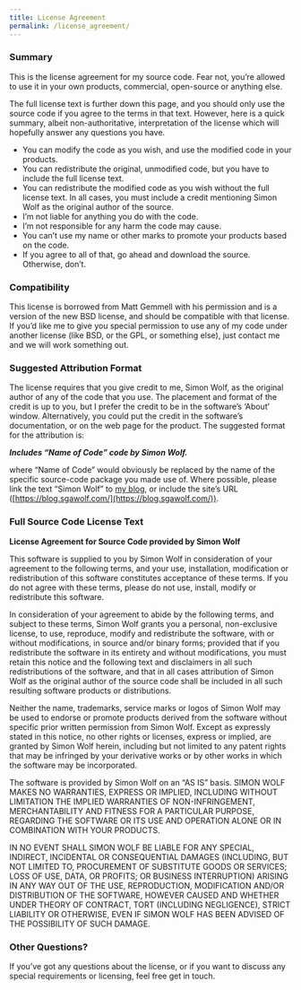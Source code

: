 ```yaml
---
title: License Agreement
permalink: /license_agreement/
---
```


### Summary

This is the license agreement for my source code. Fear not, you’re allowed to use it in your own products, commercial, open-source or anything else.

The full license text is further down this page, and you should only use the source code if you agree to the terms in that text. However, here is a quick summary, albeit non-authoritative, interpretation of the license which will hopefully answer any questions you have.

* You can modify the code as you wish, and use the modified code in your products.
* You can redistribute the original, unmodified code, but you have to include the full license text.
* You can redistribute the modified code as you wish without the full license text.
In all cases, you must include a credit mentioning Simon Wolf as the original author of the source.
* I’m not liable for anything you do with the code.
* I’m not responsible for any harm the code may cause.
* You can’t use my name or other marks to promote your products based on the code.
* If you agree to all of that, go ahead and download the source. Otherwise, don’t.

### Compatibility
This license is borrowed from Matt Gemmell with his permission and is a version of the new BSD license, and should be compatible with that license. If you’d like me to give you special permission to use any of my code under another license (like BSD, or the GPL, or something else), just contact me and we will work something out.

### Suggested Attribution Format
The license requires that you give credit to me, Simon Wolf, as the original author of any of the code that you use. The placement and format of the credit is up to you, but I prefer the credit to be in the software’s ‘About’ window. Alternatively, you could put the credit in the software’s documentation, or on the web page for the product. The suggested format for the attribution is:

***Includes “Name of Code” code by Simon Wolf.***

where “Name of Code” would obviously be replaced by the name of the specific source-code package you made use of. Where possible, please link the text “Simon Wolf” to [my blog](https://blog.sgawolf.com/), or include the site’s URL ([https://blog.sgawolf.com/](https://blog.sgawolf.com/)).

### Full Source Code License Text

**License Agreement for Source Code provided by Simon Wolf**

This software is supplied to you by Simon Wolf in consideration of your agreement to the following terms, and your use, installation, modification or redistribution of this software constitutes acceptance of these terms. If you do not agree with these terms, please do not use, install, modify or redistribute this software.

In consideration of your agreement to abide by the following terms, and subject to these terms, Simon Wolf grants you a personal, non-exclusive license, to use, reproduce, modify and redistribute the software, with or without modifications, in source and/or binary forms; provided that if you redistribute the software in its entirety and without modifications, you must retain this notice and the following text and disclaimers in all such redistributions of the software, and that in all cases attribution of Simon Wolf as the original author of the source code shall be included in all such resulting software products or distributions.

Neither the name, trademarks, service marks or logos of Simon Wolf may be used to endorse or promote products derived from the software without specific prior written permission from Simon Wolf. Except as expressly stated in this notice, no other rights or licenses, express or implied, are granted by Simon Wolf herein, including but not limited to any patent rights that may be infringed by your derivative works or by other works in which the software may be incorporated.

The software is provided by Simon Wolf on an “AS IS” basis. SIMON WOLF MAKES NO WARRANTIES, EXPRESS OR IMPLIED, INCLUDING WITHOUT LIMITATION THE IMPLIED WARRANTIES OF NON-INFRINGEMENT, MERCHANTABILITY AND FITNESS FOR A PARTICULAR PURPOSE, REGARDING THE SOFTWARE OR ITS USE AND OPERATION ALONE OR IN COMBINATION WITH YOUR PRODUCTS.

IN NO EVENT SHALL SIMON WOLF BE LIABLE FOR ANY SPECIAL, INDIRECT, INCIDENTAL OR CONSEQUENTIAL DAMAGES (INCLUDING, BUT NOT LIMITED TO, PROCUREMENT OF SUBSTITUTE GOODS OR SERVICES; LOSS OF USE, DATA, OR PROFITS; OR BUSINESS INTERRUPTION) ARISING IN ANY WAY OUT OF THE USE, REPRODUCTION, MODIFICATION AND/OR DISTRIBUTION OF THE SOFTWARE, HOWEVER CAUSED AND WHETHER UNDER THEORY OF CONTRACT, TORT (INCLUDING NEGLIGENCE), STRICT LIABILITY OR OTHERWISE, EVEN IF SIMON WOLF HAS BEEN ADVISED OF THE POSSIBILITY OF SUCH DAMAGE.

### Other Questions?

If you’ve got any questions about the license, or if you want to discuss any special requirements or licensing, feel free get in touch.
